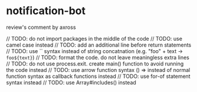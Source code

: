 # notification-bot


review's comment by axross

// TODO: do not import packages in the middle of the code
// TODO: use camel case instead
// TODO: add an additional line before return statements
// TODO: use `` syntax instead of string concatnation (e.g. "foo" + text -> `foo${text}`)
// TODO: format the code. do not leave meaningless extra lines
// TODO: do not use process.exit. create main() function to avoid running the code instead
// TODO: use arrow function syntax () => instead of normal function syntax as callback functions instead
// TODO: use for-of statement syntax instead
// TODO: use Array#includes() instead
